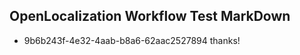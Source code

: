 ## OpenLocalization Workflow Test MarkDown

* 9b6b243f-4e32-4aab-b8a6-62aac2527894 
thanks!



<!--HONumber=Jan16_HO3-->
